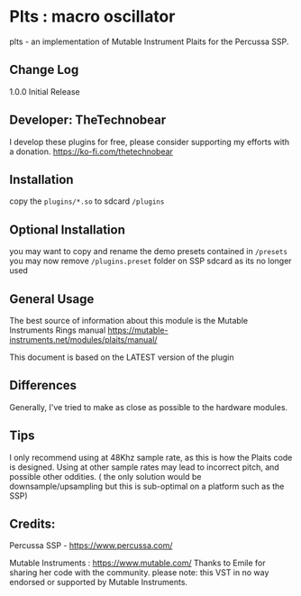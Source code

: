 # Plts : macro oscillator 

plts - an implementation of Mutable Instrument Plaits for the Percussa SSP.

## Change Log
1.0.0 Initial Release 

## Developer: TheTechnobear
I develop these plugins for free, please consider supporting my efforts with a donation.
https://ko-fi.com/thetechnobear


## Installation
copy the `plugins/*.so` to sdcard `/plugins`

## Optional Installation
you may want to copy and rename the demo presets contained in `/presets`
you may now remove `/plugins.preset` folder on SSP sdcard as its no longer used 

## General Usage 

The best source of information about this module is the Mutable Instruments Rings manual
https://mutable-instruments.net/modules/plaits/manual/


This document is based on the LATEST version of the plugin

## Differences


Generally, I've tried to make as close as possible to the hardware modules.



## Tips

I only recommend using at 48Khz sample rate, as this is how the Plaits code is designed.
Using at other sample rates may lead to incorrect pitch, and possible other oddities.
( the only solution would be downsample/upsampling but this is sub-optimal on a platform such as the SSP)


## Credits: 

Percussa SSP - https://www.percussa.com/ 

Mutable Instruments : https://www.mutable.com/ 
Thanks to Emile for sharing her code with the community.
please note: this VST in no way endorsed or supported by Mutable Instruments.
